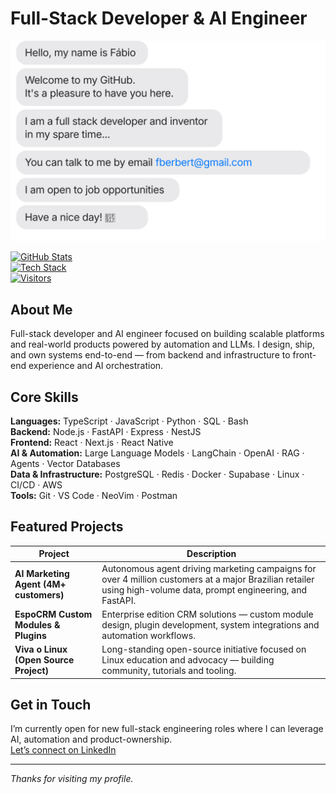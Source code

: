 # Full-Stack Developer & AI Engineer

![banner animado](https://raw.githubusercontent.com/fberbert/fberbert/main/fabio-chat.svg)

[![GitHub Stats](https://github-readme-stats.vercel.app/api?username=fberbert&show_icons=true)](https://github.com/fberbert)  
[![Tech Stack](https://img.shields.io/badge/Stack-Node.js%20%7C%20FastAPI%20%7C%20React%20%7C%20LLMs-blue)](https://github.com/fberbert)  
[![Visitors](https://visitor-badge.glitch.me/badge?page_id=fberbert.fberbert)](https://visitor-badge.glitch.me)

## About Me

Full-stack developer and AI engineer focused on building scalable platforms and real-world products powered by automation and LLMs. I design, ship, and own systems end-to-end — from backend and infrastructure to front-end experience and AI orchestration.

## Core Skills

**Languages:** TypeScript · JavaScript · Python · SQL · Bash  
**Backend:** Node.js · FastAPI · Express · NestJS  
**Frontend:** React · Next.js · React Native  
**AI & Automation:** Large Language Models · LangChain · OpenAI · RAG · Agents · Vector Databases  
**Data & Infrastructure:** PostgreSQL · Redis · Docker · Supabase · Linux · CI/CD · AWS  
**Tools:** Git · VS Code · NeoVim · Postman

## Featured Projects

| Project | Description |
|---------|-------------|
| **AI Marketing Agent (4M+ customers)** | Autonomous agent driving marketing campaigns for over 4 million customers at a major Brazilian retailer using high-volume data, prompt engineering, and FastAPI. |
| **EspoCRM Custom Modules & Plugins** | Enterprise edition CRM solutions — custom module design, plugin development, system integrations and automation workflows. |
| **Viva o Linux (Open Source Project)** | Long-standing open-source initiative focused on Linux education and advocacy — building community, tutorials and tooling. |

## Get in Touch

I’m currently open for new full-stack engineering roles where I can leverage AI, automation and product-ownership.  
[Let’s connect on LinkedIn](https://www.linkedin.com/in/fabio-linux)  

---

*Thanks for visiting my profile.*  

